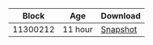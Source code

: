 |     Block   |     Age     |   Download  |
| ----------- | ----------- | ----------- |
|   11300212   |  11 hour | [Snapshot](https://s3.eu-central-1.amazonaws.com/w3coins.io/snapshots/agoric-mainnet/agoric_snapsot_latest.json)  |
